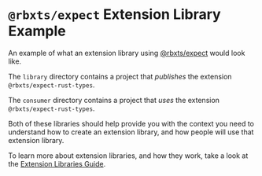 # `@rbxts/expect` Extension Library Example

An example of what an extension library using [@rbxts/expect](https://github.com/daymxn/rbxts-expect) would look like.

The `library` directory contains a project that _publishes_ the extension `@rbxts/expect-rust-types`.

The `consumer` directory contains a project that _uses_ the extension `@rbxts/expect-rust-types`.

Both of these libraries should help provide you with the context you need to understand
how to create an extension library, and how people will use that extension library.

To learn more about extension libraries, and how they work, take a look at the
[Extension Libraries Guide](https://rbxts-expect.daymxn.com/docs/category/extension-guides).
